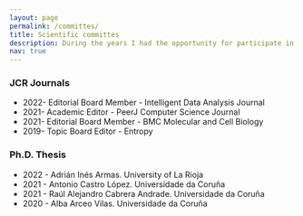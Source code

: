 ```yaml
---
layout: page
permalink: /committes/
title: Scientific committes
description: During the years I had the opportunity for participate in different scientific committes
nav: true
---
```


### JCR Journals

* 2022- Editorial Board Member - Intelligent Data Analysis Journal
* 2021- Academic Editor - PeerJ Computer Science Journal
* 2021- Editorial Board Member - BMC Molecular and Cell Biology
* 2019- Topic Board Editor - Entropy 

### Ph.D. Thesis

* 2022 - Adrián Inés Armas. University of La Rioja
* 2021 - Antonio Castro López. Universidade da Coruña
* 2021 - Raúl Alejandro Cabrera Andrade. Universidade da Coruña
* 2020 - Alba Arceo Vilas. Universidade da Coruña
